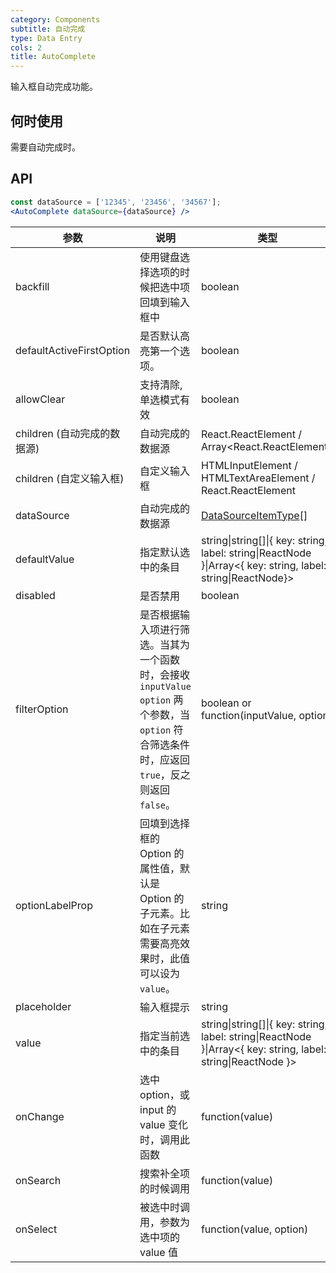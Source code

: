 ```yaml
---
category: Components
subtitle: 自动完成
type: Data Entry
cols: 2
title: AutoComplete
---
```


输入框自动完成功能。

## 何时使用

需要自动完成时。

## API

```jsx
const dataSource = ['12345', '23456', '34567'];
<AutoComplete dataSource={dataSource} />
```

| 参数 | 说明 | 类型 | 默认值 |
| --- | --- | --- | --- |
| backfill | 使用键盘选择选项的时候把选中项回填到输入框中 | boolean | false |
| defaultActiveFirstOption | 是否默认高亮第一个选项。 | boolean | true |
| allowClear | 支持清除, 单选模式有效 | boolean | false |
| children (自动完成的数据源) | 自动完成的数据源 | React.ReactElement<OptionProps> / Array&lt;React.ReactElement<OptionProps>> | - |
| children (自定义输入框) | 自定义输入框 | HTMLInputElement / HTMLTextAreaElement / React.ReactElement<InputProps> | `<Input />` |
| dataSource | 自动完成的数据源 | [DataSourceItemType](https://git.io/vMMKF)\[] |  |
| defaultValue | 指定默认选中的条目 | string\|string\[]\|{ key: string, label: string\|ReactNode }\|Array&lt;{ key: string, label: string\|ReactNode}> | 无 |
| disabled | 是否禁用 | boolean | false |
| filterOption | 是否根据输入项进行筛选。当其为一个函数时，会接收 `inputValue` `option` 两个参数，当 `option` 符合筛选条件时，应返回 `true`，反之则返回 `false`。 | boolean or function(inputValue, option) | true |
| optionLabelProp | 回填到选择框的 Option 的属性值，默认是 Option 的子元素。比如在子元素需要高亮效果时，此值可以设为 `value`。 | string | `children` |
| placeholder | 输入框提示 | string | - |
| value | 指定当前选中的条目 | string\|string\[]\|{ key: string, label: string\|ReactNode }\|Array&lt;{ key: string, label: string\|ReactNode }> | 无 |
| onChange | 选中 option，或 input 的 value 变化时，调用此函数 | function(value) | 无 |
| onSearch | 搜索补全项的时候调用 | function(value) | 无 |
| onSelect | 被选中时调用，参数为选中项的 value 值 | function(value, option) | 无 |
